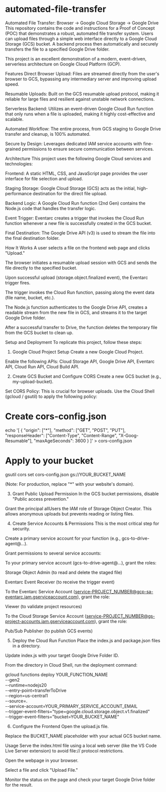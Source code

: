 # automated-file-transfer
Automated File Transfer: Browser → Google Cloud Storage → Google Drive
This repository contains the code and instructions for a Proof of Concept (POC) that demonstrates a robust, automated file transfer system. Users can upload files through a simple web interface directly to a Google Cloud Storage (GCS) bucket. A backend process then automatically and securely transfers the file to a specified Google Drive folder.

This project is an excellent demonstration of a modern, event-driven, serverless architecture on Google Cloud Platform (GCP).

Features
Direct Browser Upload: Files are streamed directly from the user's browser to GCS, bypassing any intermediary server and improving upload speed.

Resumable Uploads: Built on the GCS resumable upload protocol, making it reliable for large files and resilient against unstable network connections.

Serverless Backend: Utilizes an event-driven Google Cloud Run function that only runs when a file is uploaded, making it highly cost-effective and scalable.

Automated Workflow: The entire process, from GCS staging to Google Drive transfer and cleanup, is 100% automated.

Secure by Design: Leverages dedicated IAM service accounts with fine-grained permissions to ensure secure communication between services.

Architecture
This project uses the following Google Cloud services and technologies:

Frontend: A static HTML, CSS, and JavaScript page provides the user interface for file selection and upload.

Staging Storage: Google Cloud Storage (GCS) acts as the initial, high-performance destination for the direct file upload.

Backend Logic: A Google Cloud Run function (2nd Gen) contains the Node.js code that handles the transfer logic.

Event Trigger: Eventarc creates a trigger that invokes the Cloud Run function whenever a new file is successfully created in the GCS bucket.

Final Destination: The Google Drive API (v3) is used to stream the file into the final destination folder.

How It Works
A user selects a file on the frontend web page and clicks "Upload."

The browser initiates a resumable upload session with GCS and sends the file directly to the specified bucket.

Upon successful upload (storage.object.finalized event), the Eventarc trigger fires.

The trigger invokes the Cloud Run function, passing along the event data (file name, bucket, etc.).

The Node.js function authenticates to the Google Drive API, creates a readable stream from the new file in GCS, and streams it to the target Google Drive folder.

After a successful transfer to Drive, the function deletes the temporary file from the GCS bucket to clean up.

Setup and Deployment
To replicate this project, follow these steps:

1. Google Cloud Project Setup
Create a new Google Cloud Project.

Enable the following APIs: Cloud Storage API, Google Drive API, Eventarc API, Cloud Run API, Cloud Build API.

2. Create GCS Bucket and Configure CORS
Create a new GCS bucket (e.g., my-upload-bucket).

Set CORS Policy: This is crucial for browser uploads. Use the Cloud Shell (gcloud / gsutil) to apply the following policy:

# Create cors-config.json
echo '[
  {
    "origin": ["*"],
    "method": ["GET", "POST", "PUT"],
    "responseHeader": ["Content-Type", "Content-Range", "X-Goog-Resumable"],
    "maxAgeSeconds": 3600
  }
]' > cors-config.json

# Apply to your bucket
gsutil cors set cors-config.json gs://YOUR_BUCKET_NAME

(Note: For production, replace "*" with your website's domain).

3. Grant Public Upload Permission
In the GCS bucket permissions, disable "Public access prevention."

Grant the principal allUsers the IAM role of Storage Object Creator. This allows anonymous uploads but prevents reading or listing files.

4. Create Service Accounts & Permissions
This is the most critical step for security.

Create a primary service account for your function (e.g., gcs-to-drive-agent@...).

Grant permissions to several service accounts:

To your primary service account (gcs-to-drive-agent@...), grant the roles:

Storage Object Admin (to read and delete the staged file)

Eventarc Event Receiver (to receive the trigger event)

To the Eventarc Service Account (service-PROJECT_NUMBER@gcp-sa-eventarc.iam.gserviceaccount.com), grant the role:

Viewer (to validate project resources)

To the Cloud Storage Service Account (service-PROJECT_NUMBER@gs-project-accounts.iam.gserviceaccount.com), grant the role:

Pub/Sub Publisher (to publish GCS events)

5. Deploy the Cloud Run Function
Place the index.js and package.json files in a directory.

Update index.js with your target Google Drive Folder ID.

From the directory in Cloud Shell, run the deployment command:

gcloud functions deploy YOUR_FUNCTION_NAME \
  --gen2 \
  --runtime=nodejs20 \
  --entry-point=transferToDrive \
  --region=us-central1 \
  --source=. \
  --service-account=YOUR_PRIMARY_SERVICE_ACCOUNT_EMAIL \
  --trigger-event-filters="type=google.cloud.storage.object.v1.finalized" \
  --trigger-event-filters="bucket=YOUR_BUCKET_NAME"

6. Configure the Frontend
Open the upload.js file.

Replace the BUCKET_NAME placeholder with your actual GCS bucket name.

Usage
Serve the index.html file using a local web server (like the VS Code Live Server extension) to avoid file:// protocol restrictions.

Open the webpage in your browser.

Select a file and click "Upload File."

Monitor the status on the page and check your target Google Drive folder for the result.
